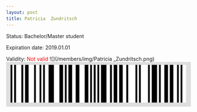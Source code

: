 ```yaml
---
layout: post
title: Patricia  Zundritsch
---
```


Status: Bachelor/Master student

Expiration date: 2019.01.01

Validity: <font color="red"> Not valid</font> 
![](/members/img/Patricia _Zundritsch.png)
![](/members/img/bar.png)
